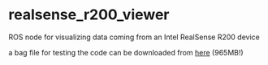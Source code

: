 # realsense_r200_viewer
ROS node for visualizing data coming from an Intel RealSense R200 device

a bag file for testing the code can be downloaded from [here](http://profs.scienze.univr.it/~bloisi/corsi/lezionicf/office-r200.bag) (965MB!)
